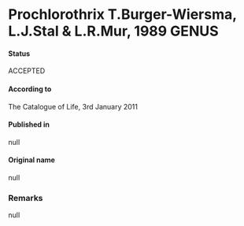 # Prochlorothrix T.Burger-Wiersma, L.J.Stal & L.R.Mur, 1989 GENUS

#### Status
ACCEPTED

#### According to
The Catalogue of Life, 3rd January 2011

#### Published in
null

#### Original name
null

### Remarks
null